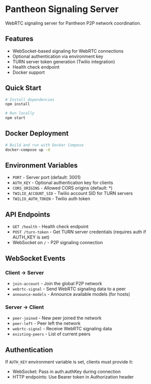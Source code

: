 # Pantheon Signaling Server

WebRTC signaling server for Pantheon P2P network coordination.

## Features

- WebSocket-based signaling for WebRTC connections
- Optional authentication via environment key
- TURN server token generation (Twilio integration)
- Health check endpoint
- Docker support

## Quick Start

```bash
# Install dependencies
npm install

# Run locally
npm start
```

## Docker Deployment

```bash
# Build and run with Docker Compose
docker-compose up -d
```

## Environment Variables

- `PORT` - Server port (default: 3001)
- `AUTH_KEY` - Optional authentication key for clients
- `CORS_ORIGINS` - Allowed CORS origins (default: *)
- `TWILIO_ACCOUNT_SID` - Twilio account SID for TURN servers
- `TWILIO_AUTH_TOKEN` - Twilio auth token

## API Endpoints

- `GET /health` - Health check endpoint
- `POST /turn-token` - Get TURN server credentials (requires auth if AUTH_KEY is set)
- WebSocket on `/` - P2P signaling connection

## WebSocket Events

### Client -> Server
- `join-account` - Join the global P2P network
- `webrtc-signal` - Send WebRTC signaling data to a peer
- `announce-models` - Announce available models (for hosts)

### Server -> Client  
- `peer-joined` - New peer joined the network
- `peer-left` - Peer left the network
- `webrtc-signal` - Receive WebRTC signaling data
- `existing-peers` - List of current peers

## Authentication

If `AUTH_KEY` environment variable is set, clients must provide it:
- WebSocket: Pass in auth.authKey during connection
- HTTP endpoints: Use Bearer token in Authorization header